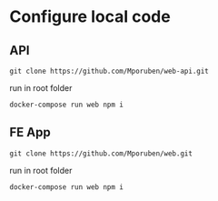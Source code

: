 # Configure local code 

## API
```
git clone https://github.com/Mporuben/web-api.git
```
run in root folder
```
docker-compose run web npm i 
```


## FE App
```
git clone https://github.com/Mporuben/web.git
```
run in root folder
```
docker-compose run web npm i 
```
